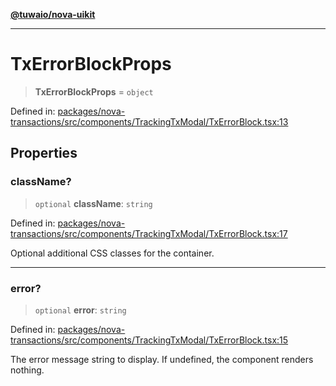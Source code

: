 [**@tuwaio/nova-uikit**](../../../README.md)

***

# TxErrorBlockProps

> **TxErrorBlockProps** = `object`

Defined in: [packages/nova-transactions/src/components/TrackingTxModal/TxErrorBlock.tsx:13](https://github.com/TuwaIO/nova-uikit/blob/c42b60dded49bd6a07eb5a3854c09ac76349f6d8/packages/nova-transactions/src/components/TrackingTxModal/TxErrorBlock.tsx#L13)

## Properties

### className?

> `optional` **className**: `string`

Defined in: [packages/nova-transactions/src/components/TrackingTxModal/TxErrorBlock.tsx:17](https://github.com/TuwaIO/nova-uikit/blob/c42b60dded49bd6a07eb5a3854c09ac76349f6d8/packages/nova-transactions/src/components/TrackingTxModal/TxErrorBlock.tsx#L17)

Optional additional CSS classes for the container.

***

### error?

> `optional` **error**: `string`

Defined in: [packages/nova-transactions/src/components/TrackingTxModal/TxErrorBlock.tsx:15](https://github.com/TuwaIO/nova-uikit/blob/c42b60dded49bd6a07eb5a3854c09ac76349f6d8/packages/nova-transactions/src/components/TrackingTxModal/TxErrorBlock.tsx#L15)

The error message string to display. If undefined, the component renders nothing.
